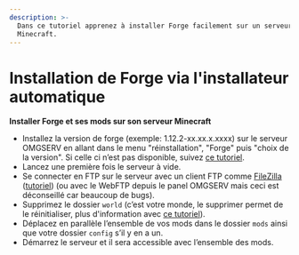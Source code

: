 ```yaml
---
description: >-
  Dans ce tutoriel apprenez à installer Forge facilement sur un serveur
  Minecraft.
---
```


# Installation de Forge via l'installateur automatique

**Installer Forge et ses mods sur son serveur Minecraft**

* Installez la version de forge \(exemple: 1.12.2-xx.xx.x.xxxx\) sur le serveur OMGSERV en allant dans le menu "réinstallation", "Forge" puis "choix de la version". Si celle ci n’est pas disponible, suivez [ce tutoriel](https://docs.idelya-network.fr/minecraft/installation-de-forge-via-openmod).
* Lancez une première fois le serveur à vide.
* Se connecter en FTP sur le serveur avec un client FTP comme [FileZilla](https://filezilla-project.org/download.php?type=client) \([tutoriel](https://docs.idelya-network.fr/minecraft/acceder-au-ftp)\) \(ou avec le WebFTP depuis le panel OMGSERV mais ceci est déconseillé car beaucoup de bugs\).
* Supprimez le dossier `world` \(c’est votre monde, le supprimer permet de le réinitialiser, plus d'information avec [ce tutoriel](https://docs.idelya-network.fr/minecraft/dois-je-supprimer-mon-monde)\). 
* Déplacez en parallèle l’ensemble de vos mods dans le dossier `mods` ainsi que votre dossier `config` s’il y en a un.
* Démarrez le serveur et il sera accessible avec l’ensemble des mods. 

